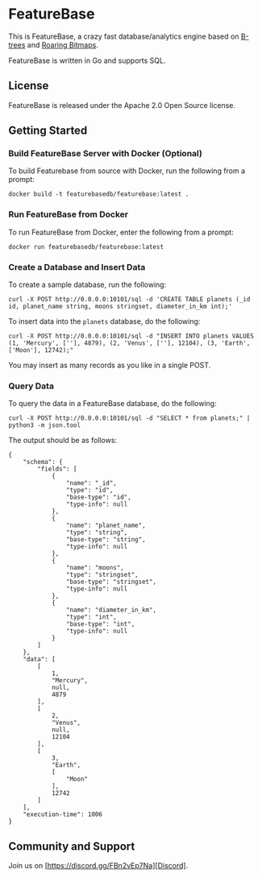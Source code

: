 # FeatureBase

This is FeatureBase, a crazy fast database/analytics engine based on [B-trees](https://en.wikipedia.org/wiki/B-tree) and [Roaring Bitmaps](https://roaringbitmap.org/).

FeatureBase is written in Go and supports SQL.

## License

FeatureBase is released under the Apache 2.0 Open Source license.

## Getting Started

### Build FeatureBase Server with Docker (Optional)

To build Featurebase from source with Docker, run the following from a prompt:

```
docker build -t featurebasedb/featurebase:latest .
```

### Run FeatureBase from Docker

To run FeatureBase from Docker, enter the following from a prompt:

```
docker run featurebasedb/featurebase:latest
```

### Create a Database and Insert Data

To create a sample database, run the following:

```
curl -X POST http://0.0.0.0:10101/sql -d 'CREATE TABLE planets (_id id, planet_name string, moons stringset, diameter_in_km int);'
```

To insert data into the `planets` database, do the following:

```
curl -X POST http://0.0.0.0:10101/sql -d "INSERT INTO planets VALUES (1, 'Mercury', [''], 4879), (2, 'Venus', [''], 12104), (3, 'Earth', ['Moon'], 12742);" 
```

You may insert as many records as you like in a single POST.

### Query Data

To query the data in a FeatureBase database, do the following:

```
curl -X POST http://0.0.0.0:10101/sql -d "SELECT * from planets;" | python3 -m json.tool
```

The output should be as follows:

```
{
    "schema": {
        "fields": [
            {
                "name": "_id",
                "type": "id",
                "base-type": "id",
                "type-info": null
            },
            {
                "name": "planet_name",
                "type": "string",
                "base-type": "string",
                "type-info": null
            },
            {
                "name": "moons",
                "type": "stringset",
                "base-type": "stringset",
                "type-info": null
            },
            {
                "name": "diameter_in_km",
                "type": "int",
                "base-type": "int",
                "type-info": null
            }
        ]
    },
    "data": [
        [
            1,
            "Mercury",
            null,
            4879
        ],
        [
            2,
            "Venus",
            null,
            12104
        ],
        [
            3,
            "Earth",
            [
                "Moon"
            ],
            12742
        ]
    ],
    "execution-time": 1006
}
```


## Community and Support

Join us on [https://discord.gg/FBn2vEp7Na][Discord].


